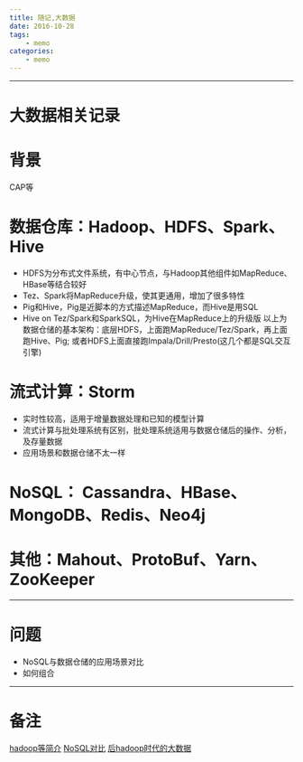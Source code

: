 ```yaml
---
title: 随记,大数据
date: 2016-10-28
tags:
    - memo
categories:
    - memo
---
```


----------------
# 大数据相关记录
# 背景
CAP等
# 数据仓库：Hadoop、HDFS、Spark、Hive
* HDFS为分布式文件系统，有中心节点，与Hadoop其他组件如MapReduce、HBase等结合较好
* Tez、Spark将MapReduce升级，使其更通用，增加了很多特性
* Pig和Hive，Pig是近脚本的方式描述MapReduce，而Hive是用SQL
* Hive on Tez/Spark和SparkSQL，为Hive在MapReduce上的升级版
以上为数据仓储的基本架构：底层HDFS，上面跑MapReduce/Tez/Spark，再上面跑Hive、Pig; 或者HDFS上面直接跑Impala/Drill/Presto(这几个都是SQL交互引擎)


# 流式计算：Storm
* 实时性较高，适用于增量数据处理和已知的模型计算
* 流式计算与批处理系统有区别，批处理系统适用与数据仓储后的操作、分析，及存量数据
* 应用场景和数据仓储不太一样

# NoSQL： Cassandra、HBase、MongoDB、Redis、Neo4j

# 其他：Mahout、ProtoBuf、Yarn、ZooKeeper

---------------
# 问题
* NoSQL与数据仓储的应用场景对比
* 如何组合


---------------
# 备注

[hadoop等简介](https://www.zhihu.com/question/27974418/answer/38965760)
[NoSQL对比](https://kkovacs.eu/cassandra-vs-mongodb-vs-couchdb-vs-redis)
[后hadoop时代的大数据](https://zhuanlan.zhihu.com/p/19962491)
